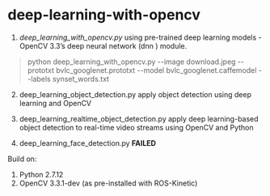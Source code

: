 # deep-learning-with-opencv

1. *deep_learning_with_opencv.py*
using pre-trained deep learning models - OpenCV 3.3’s deep neural network (dnn ) module.

> python deep_learning_with_opencv.py --image download.jpeg --prototxt bvlc_googlenet.prototxt --model bvlc_googlenet.caffemodel --labels synset_words.txt 

2. deep_learning_object_detection.py
apply object detection using deep learning and OpenCV

3. deep_learning_realtime_object_detection.py
apply deep learning-based object detection to real-time video streams using OpenCV and Python

4. deep_learning_face_detection.py **FAILED**

Build on:
1. Python 2.7.12
2. OpenCV 3.3.1-dev (as pre-installed with ROS-Kinetic)
